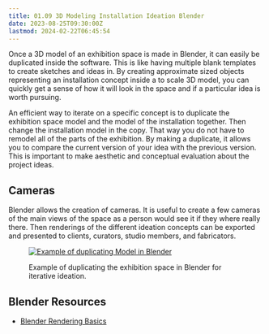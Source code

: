 ```yaml
---
title: 01.09 3D Modeling Installation Ideation Blender
date: 2023-08-25T09:30:00Z
lastmod: 2024-02-22T06:45:54
---
```


Once a 3D model of an exhibition space is made in Blender, it can easily be duplicated inside the software. This is like having multiple blank templates to create sketches and ideas in. By creating approximate sized objects representing an installation concept inside a to scale 3D model, you can quickly get a sense of how it will look in the space and if a particular idea is worth pursuing.

An efficient way to iterate on a specific concept is to duplicate the exhibition space model and the model of the installation together. Then change the installation model in the copy. That way you do not have to remodel all of the parts of the exhibition. By making a duplicate, it allows you to compare the current version of your idea with the previous version. This is important to make aesthetic and conceptual evaluation about the project ideas.

## Cameras

Blender allows the creation of cameras. It is useful to create a few cameras of the main views of the space as a person would see it if they where really there. Then renderings of the different ideation concepts can be exported and presented to clients, curators, studio members, and fabricators.

<figure>

[![Example of duplicating Model in Blender](./2023-3D-Modeling-interation-Blender-Example.png)](./2023-3D-Modeling-interation-Blender-Example.png)

<figcaption>

Example of duplicating the exhibition space in Blender for iterative ideation.

</figcaption>

</figure>

## Blender Resources

- [Blender Rendering Basics](../../../../3d-modeling/blender/rendering-basics-blender.md)
